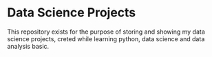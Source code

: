 # Data Science Projects

This repository exists for the purpose of storing and showing my data science projects, creted while learning python, data science and data analysis basic.
